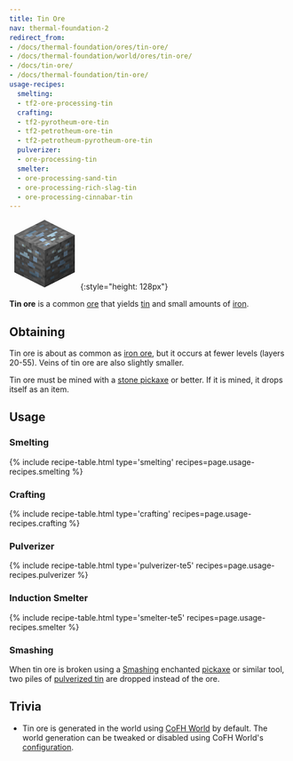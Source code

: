```yaml
---
title: Tin Ore
nav: thermal-foundation-2
redirect_from:
- /docs/thermal-foundation/ores/tin-ore/
- /docs/thermal-foundation/world/ores/tin-ore/
- /docs/tin-ore/
- /docs/thermal-foundation/tin-ore/
usage-recipes:
  smelting:
  - tf2-ore-processing-tin
  crafting:
  - tf2-pyrotheum-ore-tin
  - tf2-petrotheum-ore-tin
  - tf2-petrotheum-pyrotheum-ore-tin
  pulverizer:
  - ore-processing-tin
  smelter:
  - ore-processing-sand-tin
  - ore-processing-rich-slag-tin
  - ore-processing-cinnabar-tin
---
```


![Tin ore](/assets/images/thermal-foundation/ore-tin.png){:style="height: 128px"}


**Tin ore** is a common [ore](https://minecraft.gamepedia.com/Ore) that yields
[tin](/docs/thermal-foundation-2/tin-ingot/) and small amounts of
[iron](https://minecraft.gamepedia.com/Iron_Ingot).


Obtaining
---------

Tin ore is about as common as [iron
ore](https://minecraft.gamepedia.com/Iron_Ore), but it occurs at fewer levels
(layers 20-55). Veins of tin ore are also slightly smaller.

Tin ore must be mined with a [stone
pickaxe](https://minecraft.gamepedia.com/Pickaxe) or better. If it is mined, it
drops itself as an item.


Usage
-----

### Smelting
{% include recipe-table.html type='smelting' recipes=page.usage-recipes.smelting %}

### Crafting
{% include recipe-table.html type='crafting' recipes=page.usage-recipes.crafting %}

### Pulverizer
{% include recipe-table.html type='pulverizer-te5' recipes=page.usage-recipes.pulverizer %}

### Induction Smelter
{% include recipe-table.html type='smelter-te5' recipes=page.usage-recipes.smelter %}

### Smashing
When tin ore is broken using a [Smashing](/docs/cofh-core-4/smashing/) enchanted
[pickaxe](https://minecraft.gamepedia.com/Pickaxe) or similar tool, two piles of
[pulverized tin](/docs/thermal-foundation-2/pulverized-tin/) are dropped instead
of the ore.


Trivia
------

* Tin ore is generated in the world using [CoFH World](/docs/cofh-world/) by
  default. The world generation can be tweaked or disabled using CoFH World's
  [configuration](/docs/cofh-world/world-generator-configuration/).
